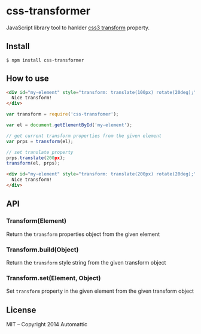 # css-transformer

JavaScript library tool to hanlder [css3
transform](https://developer.mozilla.org/es/docs/Web/CSS/transform) property.

## Install

```
$ npm install css-transformer
```

## How to use

```html
<div id="my-element" style="transform: translate(100px) rotate(20deg);">
  Nice transform!
</div>
```

```js
var transform = require('css-transfomer');

var el = document.getElementById('my-element');

// get current transform properties from the given element
var prps = transform(el);

// set translate property
prps.translate(200px);
transform(el, prps);
```

```html
<div id="my-element" style="transform: translate(200px) rotate(20deg);">
  Nice transform!
</div>
```

## API

### Transform(Element)

Return the `transform` properties object from the given element

### Transform.build(Object)

Return the `transform` style string from the given transform object

### Transform.set(Element, Object)

Set `transform` property in the given element from the given transform object

## License

MIT – Copyright 2014 Automattic
